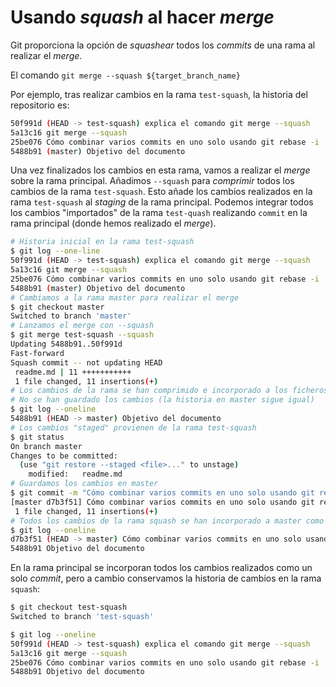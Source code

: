 # Usando *squash* al hacer *merge*

Git proporciona la opción de *squashear* todos los *commits* de una rama al realizar el *merge*.

El comando `git merge --squash ${target_branch_name}`

Por ejemplo, tras realizar cambios en la rama `test-squash`, la historia del repositorio es:

```bash
50f991d (HEAD -> test-squash) explica el comando git merge --squash
5a13c16 git merge --squash
25be076 Cómo combinar varios commits en uno solo usando git rebase -i
5488b91 (master) Objetivo del documento
```

Una vez finalizados los cambios en esta rama, vamos a realizar el *merge* sobre la rama principal. Añadimos `--squash` para *comprimir* todos los cambios de la rama `test-squash`. Esto añade los cambios realizados en la rama `test-squash` al *staging* de la rama principal. Podemos integrar todos los cambios "importados" de la rama `test-quash` realizando `commit` en la rama principal (donde hemos realizado el *merge*).

```bash
# Historia inicial en la rama test-squash
$ git log --one-line
50f991d (HEAD -> test-squash) explica el comando git merge --squash
5a13c16 git merge --squash
25be076 Cómo combinar varios commits en uno solo usando git rebase -i
5488b91 (master) Objetivo del documento
# Cambiamos a la rama master para realizar el merge
$ git checkout master
Switched to branch 'master'
# Lanzamos el merge con --squash
$ git merge test-squash --squash
Updating 5488b91..50f991d
Fast-forward
Squash commit -- not updating HEAD
 readme.md | 11 +++++++++++
 1 file changed, 11 insertions(+)
# Los cambios de la rama se han comprimido e incorporado a los ficheros en master
# No se han guardado los cambios (la historia en master sigue igual)
$ git log --oneline
5488b91 (HEAD -> master) Objetivo del documento
# Los cambios "staged" provienen de la rama test-squash
$ git status
On branch master
Changes to be committed:
  (use "git restore --staged <file>..." to unstage)
    modified:   readme.md
# Guardamos los cambios en master
$ git commit -m "Cómo combinar varios commits en uno solo usando git rebase -i"
[master d7b3f51] Cómo combinar varios commits en uno solo usando git rebase -i
 1 file changed, 11 insertions(+)
# Todos los cambios de la rama squash se han incorporado a master como un solo commit
$ git log --oneline
d7b3f51 (HEAD -> master) Cómo combinar varios commits en uno solo usando git rebase -i
5488b91 Objetivo del documento
```

En la rama principal se incorporan todos los cambios realizados como un solo *commit*, pero a cambio conservamos la historia de cambios en la rama `squash`:

```bash
$ git checkout test-squash
Switched to branch 'test-squash'

$ git log --oneline
50f991d (HEAD -> test-squash) explica el comando git merge --squash
5a13c16 git merge --squash
25be076 Cómo combinar varios commits en uno solo usando git rebase -i
5488b91 Objetivo del documento
```
